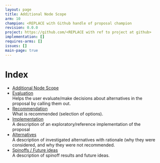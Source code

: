 ```yaml
---
layout: page
title: Additional Node Scope
arm: 10
champion: <REPLACE with Github handle of proposal champion
revision: 0.0.0
project: https://github.com/<REPLACE with ref to project at github>
implementation: []
requires-arms: []
issues: []
main-page: true
---
```


Index
=====
<!-- Provide an index list of documents with brief reading instructions/why that document is included -->
* [Additional Node Scope](additional_node_scope.html)
* [Evaluation](evaluation.html)  
  Helps the user evaluate/make decisions about alternatives in the proposal by calling them out.
* [Recommendation](recommendation.html)  
  What is recommended (selection of options).
* [Implementation](implementation.html)  
  A description of an exploratory/reference implementation of the proposal
* [Alternatives](alternatives.html)  
  A description of investigated alternatives with rationale (why they were considered, and why they were not
  recommended.
* [Spinoffs / Future ideas](spinoff.html)  
  A description of spinoff results and future ideas.
 
